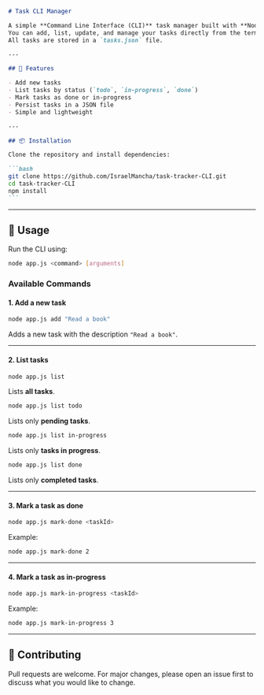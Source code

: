 ````markdown
# Task CLI Manager

A simple **Command Line Interface (CLI)** task manager built with **Node.js**.  
You can add, list, update, and manage your tasks directly from the terminal.  
All tasks are stored in a `tasks.json` file.

---

## 🚀 Features

- Add new tasks
- List tasks by status (`todo`, `in-progress`, `done`)
- Mark tasks as done or in-progress
- Persist tasks in a JSON file
- Simple and lightweight

---

## 📦 Installation

Clone the repository and install dependencies:

```bash
git clone https://github.com/IsraelMancha/task-tracker-CLI.git
cd task-tracker-CLI
npm install
```
````

---

## 📝 Usage

Run the CLI using:

```bash
node app.js <command> [arguments]
```

### Available Commands

#### 1. Add a new task

```bash
node app.js add "Read a book"
```

Adds a new task with the description `"Read a book"`.

---

#### 2. List tasks

```bash
node app.js list
```

Lists **all tasks**.

```bash
node app.js list todo
```

Lists only **pending tasks**.

```bash
node app.js list in-progress
```

Lists only **tasks in progress**.

```bash
node app.js list done
```

Lists only **completed tasks**.

---

#### 3. Mark a task as done

```bash
node app.js mark-done <taskId>
```

Example:

```bash
node app.js mark-done 2
```

---

#### 4. Mark a task as in-progress

```bash
node app.js mark-in-progress <taskId>
```

Example:

```bash
node app.js mark-in-progress 3
```

---

## 🤝 Contributing

Pull requests are welcome. For major changes, please open an issue first to discuss what you would like to change.
